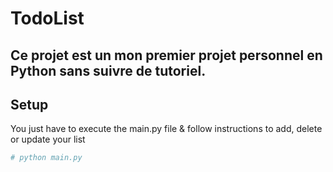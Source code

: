 # TodoList
## Ce projet est un mon premier projet personnel en Python sans suivre de tutoriel.

## Setup
You just have to execute the main.py file & follow instructions to add, delete or update your list
```bash
# python main.py
```
